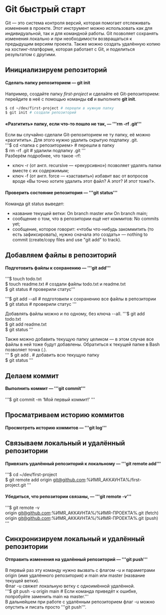 # Git быстрый старт


Git — это система контроля версий, которая помогает отслеживать изменения в проекте. Этот инструмент можно использовать как для индивидуальной, так и для командной работы. Git позволяет сохранять изменения локально и при необходимости возвращаться к предыдущим версиям проекта. Также можно создать удалённую копию на хостинг-платформе, которая работает с Git, и поделиться результатом с другими.


## Инициализируем репозиторий
#### Сделать папку репозиторием — **git init**  
Например, создайте папку *first-project* и сделайте её Git-репозиторием: перейдите в неё с помощью команды **cd** и выполните **git init**.  
```bash
$ cd ~/dev/first-project # перешли в нужную папку  
$ git init # создали репозиторий 
```

#### «Разгитить» папку, если что-то пошло не так, — '''rm -rf .git'''  
Если вы случайно сделали Git-репозиторием не ту папку, её можно «разгитить». Для этого нужно удалить скрытую подпапку .git.  
'''$ cd <папка с репозиторием> # перешли в папку  
$ rm -rf .git # удалили подпапку .git 
'''  
Разберём подробнее, что такое -rf:  
* ключ -r (от англ. recursive — «рекурсивно») позволяет удалять папки вместе с их содержимым;  
* ключ -f (от англ. force — «заставить») избавит вас от вопросов вроде «Вы точно хотите удалить этот файл? А этот? И этот тоже?».  

#### Проверить состояние репозитория — '''git status'''  
Команда git status выведет:  
* название текущей ветки: On branch master или On branch main;  
* сообщение о том, что в репозитории ещё нет коммитов: No commits yet;  
* сообщение, которое говорит: «чтобы что-нибудь закоммитить (то есть зафиксировать), нужно сначала это создать» — nothing to commit (create/copy files and use "git add" to track).  


## Добавляем файлы в репозиторий
#### Подготовить файлы к сохранению — '''git add'''  

'''$ touch todo.txt  
$ touch readme.txt # создали файлы todo.txt и readme.txt  
$ git status # проверили статус'''  

'''$ git add --all # подготовили к сохранению все файлы в репозитории  
$ git status # проверили статус ''' 

Добавлять файлы можно и по одному, без ключа --all.
'''$ git add todo.txt  
$ git add readme.txt  
$ git status '''  

Также можно добавить текущую папку целиком — в этом случае все файлы в ней тоже будут добавлены. Обратиться к текущей папке в Bash позволяет точка (.).  
''' $ git add . # добавить всю текущую папку  
$ git status '''  


## Делаем коммит
#### Выполнить коммит — '''git commit'''  
'''$ git commit -m ‘Мой первый коммит!’ '''  


## Просматриваем историю коммитов
#### Просмотреть историю коммитов — '''git log'''  


## Связываем локальный и удалённый репозитории
#### Привязать удалённый репозиторий к локальному — '''git remote add'''  
'''$ cd ~/dev/first-project  
$ git remote add origin git@github.com:%ИМЯ_АККАУНТА%/first-project.git '''  

#### Убедиться, что репозитории связаны, — '''git remote -v'''  
'''$ git remote -v  
origin    git@github.com:%ИМЯ_АККАУНТА%/%ИМЯ-ПРОЕКТА%.git (fetch)  
origin    git@github.com:%ИМЯ_АККАУНТА%/%ИМЯ-ПРОЕКТА%.git (push) '''  


## Синхронизируем локальный и удалённый репозитории  
#### Отправить изменения на удалённый репозиторий — '''git push'''  
В первый раз эту команду нужно вызвать с флагом -u и параметрами origin (имя удалённого репозитория) и main или master (название текущей ветки).   
Флаг -u свяжет локальную ветку с одноимённой удалённой.  
'''$ git push -u origin main # Если команда приведёт к ошибке, попробуйте заменить main на master.'''  
В дальнейшем при работе с удалённым репозиторием флаг -u можно опустить и писать просто '''git push'''.
  
						